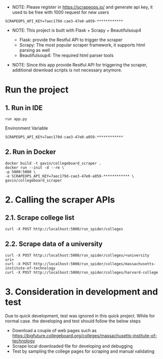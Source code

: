 * NOTE: Please register in https://scrapeops.io/ and generate api key, it used to be free with 1000 request for new users
```
SCRAPEOPS_API_KEY=7aec179d-cae3-47e0-a059-************
```

* NOTE: This project is built with Flask + Scrapy + Beautifulsoup4
  * Flask: provide the Restful API to trigger the scraper
  * Scrapy: The most popular scraper framework, it supports html parsing as well
  * Beautifulsoup4: The required html parser tools

* NOTE: Since this app provide Restful API for triggering the scraper, additional download scripts is not necessary anymore. 

# Run the project
## 1. Run in IDE
```shell
run app.py
```
Environment Variable
```
SCRAPEOPS_API_KEY=7aec179d-cae3-47e0-a059-************
```

## 2. Run in Docker
```shell
docker build -t gavin/collegeboard_scraper .
docker run --init -d --rm \
-p 5000:5000 \
-e SCRAPEOPS_API_KEY=7aec179d-cae3-47e0-a059-************ \
gavin/collegeboard_scraper
```

# 2. Calling the scraper APIs
## 2.1. Scrape college list
```shell
curl -X POST http://localhost:5000/run_spider/colleges
```
## 2.2. Scrape data of a university
```shell
curl -X POST http://localhost:5000/run_spider/colleges/<university uri>
curl -X POST http://localhost:5000/run_spider/colleges/massachusetts-institute-of-technology
curl -X POST http://localhost:5000/run_spider/colleges/harvard-college
```

# 3. Consideration in development and test
Due to quick development, test was ignored in this quick project. While for normal case. the developing and test should follow the below steps
* Download a couple of web pages such as https://bigfuture.collegeboard.org/colleges/massachusetts-institute-of-technology
* Scrape local downloaded file for developing and debugging
* Test by sampling the college pages for scraping and manual validating
